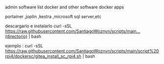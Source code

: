 admin software list docker and other software docker apps

portainer ,joplin ,kestra ,microsoft sql server,etc

descargarlo e instalarlo
 curl -sSL https://raw.githubusercontent.com/SantiagoWoznyn/scripts/main...(directorio) | bash
 
 ejemplo : 
 curl -sSL https://raw.githubusercontent.com/SantiagoWoznyn/scripts/main/script%20rpi4/dockersc/gitea_install_sc_rpi4.sh | bash
